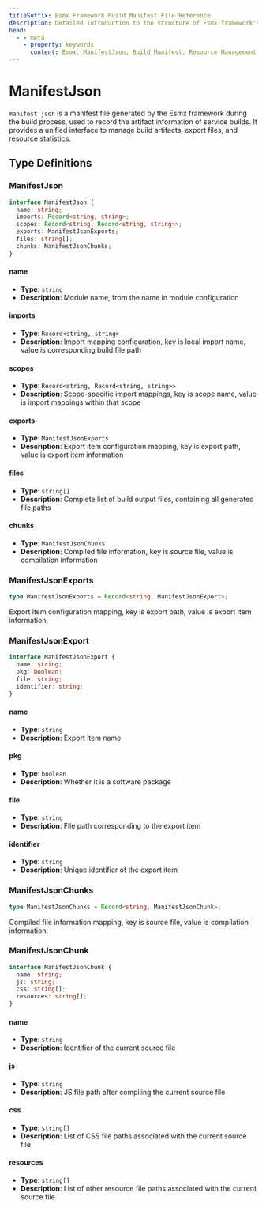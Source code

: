 ```yaml
---
titleSuffix: Esmx Framework Build Manifest File Reference
description: Detailed introduction to the structure of Esmx framework's build manifest file (manifest.json), including build artifact management, export file mapping, and resource statistics functionality, helping developers understand and use the build system.
head:
  - - meta
    - property: keywords
      content: Esmx, ManifestJson, Build Manifest, Resource Management, Build Artifacts, File Mapping, API
---
```


# ManifestJson

`manifest.json` is a manifest file generated by the Esmx framework during the build process, used to record the artifact information of service builds. It provides a unified interface to manage build artifacts, export files, and resource statistics.

## Type Definitions

### ManifestJson

```typescript
interface ManifestJson {
  name: string;
  imports: Record<string, string>;
  scopes: Record<string, Record<string, string>>;
  exports: ManifestJsonExports;
  files: string[];
  chunks: ManifestJsonChunks;
}
```

#### name

- **Type**: `string`
- **Description**: Module name, from the name in module configuration

#### imports

- **Type**: `Record<string, string>`
- **Description**: Import mapping configuration, key is local import name, value is corresponding build file path

#### scopes

- **Type**: `Record<string, Record<string, string>>`
- **Description**: Scope-specific import mappings, key is scope name, value is import mappings within that scope

#### exports

- **Type**: `ManifestJsonExports`
- **Description**: Export item configuration mapping, key is export path, value is export item information

#### files

- **Type**: `string[]`
- **Description**: Complete list of build output files, containing all generated file paths

#### chunks

- **Type**: `ManifestJsonChunks`
- **Description**: Compiled file information, key is source file, value is compilation information

### ManifestJsonExports

```typescript
type ManifestJsonExports = Record<string, ManifestJsonExport>;
```

Export item configuration mapping, key is export path, value is export item information.

### ManifestJsonExport

```typescript
interface ManifestJsonExport {
  name: string;
  pkg: boolean;
  file: string;
  identifier: string;
}
```

#### name

- **Type**: `string`
- **Description**: Export item name

#### pkg

- **Type**: `boolean`
- **Description**: Whether it is a software package

#### file

- **Type**: `string`
- **Description**: File path corresponding to the export item

#### identifier

- **Type**: `string`
- **Description**: Unique identifier of the export item

### ManifestJsonChunks

```typescript
type ManifestJsonChunks = Record<string, ManifestJsonChunk>;
```

Compiled file information mapping, key is source file, value is compilation information.

### ManifestJsonChunk

```typescript
interface ManifestJsonChunk {
  name: string;
  js: string;
  css: string[];
  resources: string[];
}
```

#### name

- **Type**: `string`
- **Description**: Identifier of the current source file

#### js

- **Type**: `string`
- **Description**: JS file path after compiling the current source file

#### css

- **Type**: `string[]`
- **Description**: List of CSS file paths associated with the current source file

#### resources

- **Type**: `string[]`
- **Description**: List of other resource file paths associated with the current source file
